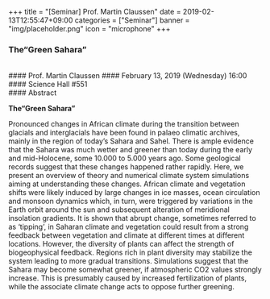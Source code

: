 +++
title = "[Seminar] Prof. Martin Claussen"
date = 2019-02-13T12:55:47+09:00
categories = ["Seminar"]
banner = "img/placeholder.png"
icon = "microphone"
+++
###  The“Green Sahara”

<br>
#### Prof. Martin Claussen
#### February 13, 2019 (Wednesday) 16:00
#### Science Hall #551
<br>
#### Abstract

**The“Green Sahara”**

Pronounced changes in African climate during the transition between glacials and interglacials have been found in palaeo climatic archives, mainly in the region of today’s Sahara and Sahel. There is ample evidence that the Sahara was much wetter and greener than today during the early and mid-Holocene, some 10.000 to 5.000 years ago. Some geological records suggest that these changes happened rather rapidly. Here, we present an overview of theory and numerical climate system simulations aiming at understanding these changes. African climate and vegetation shifts were likely induced by large changes in ice masses, ocean circulation and monsoon dynamics which, in turn, were triggered by variations in the Earth orbit around the sun and subsequent alteration of meridional insolation gradients. It is shown that abrupt change, sometimes referred to as ‘tipping’, in Saharan climate and vegetation could result from a strong feedback between vegetation and climate at different times at different locations. However, the diversity of plants can affect the strength of biogeophysical feedback. Regions rich in plant diversity may stabilize the system leading to more gradual transitions. Simulations suggest that the Sahara may become somewhat greener, if atmospheric CO2 values strongly increase. This is presumably caused by increased fertilization of plants, while the associate climate change acts to oppose further greening.
